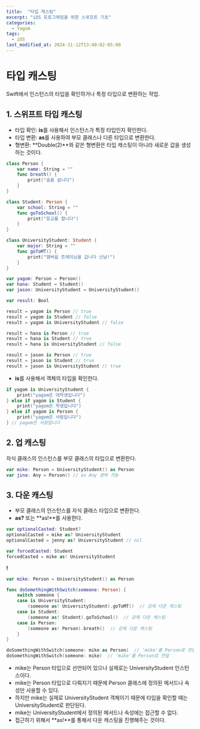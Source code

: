 ```yaml
---
title:  "타입 캐스팅"
excerpt: "iOS 프로그래밍을 위한 스위프트 기초"
categories:
  - Yagom
tags:
  - iOS
last_modified_at: 2024-11-12T13:40:02-05:00
---
```


# 타입 캐스팅
Swift에서 인스턴스의 타입을 확인하거나 특정 타입으로 변환하는 작업.

## 1. 스위프트 타입 캐스팅
- 타입 확인: **is**를 사용해서 인스턴스가 특정 타입인지 확인한다.
- 타입 변환: **as**를 사용하여 부모 클래스나 다른 타입으로 변환한다.
- 형변환: **Double(2)**와 같은 형변환은 타입 캐스팅이 아니라 새로운 값을 생성하는 것이다.

```Swift
class Person {
    var name: String = ""
    func breath() {
        print("숨을 쉽니다")
    }
}

class Student: Person {
    var school: String = ""
    func goToSchool() {
        print("등교를 합니다")
    }
}

class UniversityStudent: Student {
    var major: String = ""
    func goToMT() {
        print("멤버쉽 트레이닝을 갑니다 신남!")
    }
}

var yagom: Person = Person()
var hana: Student = Student()
var jason: UniversityStudent = UniversityStudent()

var result: Bool

result = yagom is Person // true
result = yagom is Student // false
result = yagom is UniversityStudent // false

result = hana is Person // true
result = hana is Student // true
result = hana is UniversityStudent // false

result = jason is Person // true
result = jason is Student // true
result = jason is UniversityStudent // true
```
- **is**를 사용해서 객체의 타입을 확인한다.

```Swift
if yagom is UniversityStudent {
    print("yagom은 대학생입니다")
} else if yagom is Student {
    print("yagom은 학생입니다")
} else if yagom is Person {
    print("yagom은 사람입니다")
} // yagom은 사람입니다
```

## 2. 업 캐스팅
자식 클래스의 인스턴스를 부모 클래스의 타입으로 변환한다.

```swift
var mike: Person = UniversityStudent() as Person
var jina: Any = Person() // as Any 생략 가능
```

## 3. 다운 캐스팅
- 부모 클래스의 인스턴스를 자식 클래스 타입으로 변환한다.
- **as?** 또는 **as!**를 사용한다.
```swift
var optionalCasted: Student?
optionalCasted = mike as? UniversityStudent
optionalCasted = jenny as? UniversityStudent // nil
```

```swift
var forcedCasted: Student
forcedCasted = mike as! UniversityStudent
```

**!**
```swift
var mike: Person = UniversityStudent() as Person

func doSomethingWithSwitch(someone: Person) {
    switch someone {
    case is UniversityStudent:
        (someone as! UniversityStudent).goToMT()  // 강제 다운 캐스팅
    case is Student:
        (someone as! Student).goToSchool()  // 강제 다운 캐스팅
    case is Person:
        (someone as! Person).breath()  // 강제 다운 캐스팅
    }
}

doSomethingWithSwitch(someone: mike as Person)  // 'mike'를 Person로 전달
doSomethingWithSwitch(someone: mike)  // 'mike'를 Person로 전달
```
- mike는 Person 타입으로 선언되어 있으나 실제로는 UniversityStudent 인스턴스이다.
- mike는 Person 타입으로 다뤄지기 때문에 Person 클래스에 정의된 메서드나 속성만 사용할 수 있다.
- 하지만 mike는 실제로 UniversityStudent 객체이기 때문에 타입을 확인할 때는 UniversityStudent로 판단된다.
- mike는 UniversityStudent에서 정의된 메서드나 속성에는 접근할 수 없다.
- 접근하기 위해서 **as!**를 통해서 다운 캐스팅을 진행해주는 것이다.